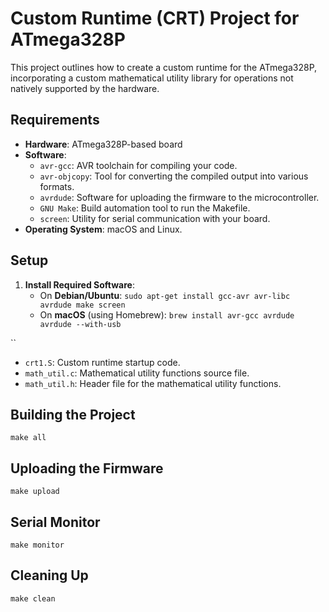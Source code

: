 # Custom Runtime (CRT) Project for ATmega328P

This project outlines how to create a custom runtime for the ATmega328P, incorporating a custom mathematical utility library for operations not natively supported by the hardware.

## Requirements

- **Hardware**: ATmega328P-based board 
- **Software**:
  - `avr-gcc`: AVR toolchain for compiling your code.
  - `avr-objcopy`: Tool for converting the compiled output into various formats.
  - `avrdude`: Software for uploading the firmware to the microcontroller.
  - `GNU Make`: Build automation tool to run the Makefile.
  - `screen`: Utility for serial communication with your board.
- **Operating System**: macOS and Linux.

## Setup

1. **Install Required Software**:
   - On **Debian/Ubuntu**: `sudo apt-get install gcc-avr avr-libc avrdude make screen`
   - On **macOS** (using Homebrew): `brew install avr-gcc avrdude avrdude --with-usb`

``

- `crt1.S`: Custom runtime startup code.
- `math_util.c`: Mathematical utility functions source file.
- `math_util.h`: Header file for the mathematical utility functions.

## Building the Project

```
make all
```

## Uploading the Firmware

```
make upload
```

## Serial Monitor

```
make monitor
```

## Cleaning Up

```
make clean
```

